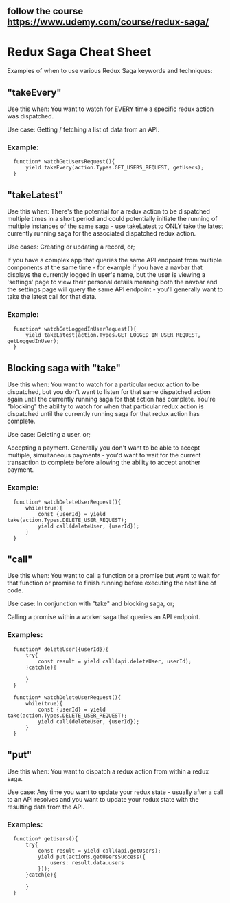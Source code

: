 ## follow the course https://www.udemy.com/course/redux-saga/

# Redux Saga Cheat Sheet

Examples of when to use various Redux Saga keywords and techniques:


## "takeEvery"
Use this when: You want to watch for EVERY time a specific redux action was dispatched.

Use case: Getting / fetching a list of data from an API.

### Example:
```
  function* watchGetUsersRequest(){
      yield takeEvery(action.Types.GET_USERS_REQUEST, getUsers);
  }
```

## "takeLatest"
Use this when: There's the potential for a redux action to be dispatched multiple times in a short period and could potentially initiate the running of multiple instances of the same saga - use takeLatest to ONLY take the latest currently running saga for the associated dispatched redux action.

Use cases: Creating or updating a record, or;

If you have a complex app that queries the same API endpoint from multiple components at the same time - for example if you have a navbar that displays the currently logged in user's name, but the user is viewing a 'settings' page to view their personal details meaning both the navbar and the settings page will query the same API endpoint - you'll generally want to take the latest call for that data.

### Example:
```
  function* watchGetLoggedInUserRequest(){
      yield takeLatest(action.Types.GET_LOGGED_IN_USER_REQUEST, getLoggedInUser);
  }
```

## Blocking saga with "take"
Use this when: You want to watch for a particular redux action to be dispatched, but you don't want to listen for that same dispatched action again until the currently running saga for that action has complete. You're "blocking" the ability to watch for when that particular redux action is dispatched until the currently running saga for that redux action has complete.

Use case: Deleting a user, or;

Accepting a payment. Generally you don't want to be able to accept multiple, simultaneous payments - you'd want to wait for the current transaction to complete before allowing the ability to accept another payment.

### Example:
```
  function* watchDeleteUserRequest(){
      while(true){
          const {userId} = yield take(action.Types.DELETE_USER_REQUEST);
          yield call(deleteUser, {userId});
      }
  }
```

## "call"
Use this when: You want to call a function or a promise but want to wait for that function or promise to finish running before executing the next line of code.

Use case: In conjunction with "take" and blocking saga, or;

Calling a promise within a worker saga that queries an API endpoint.

### Examples:
```
  function* deleteUser({userId}){
      try{
          const result = yield call(api.deleteUser, userId);
      }catch(e){
      
      }
  }
 
  function* watchDeleteUserRequest(){
      while(true){
          const {userId} = yield take(action.Types.DELETE_USER_REQUEST);
          yield call(deleteUser, {userId});
      }
  }
```

## "put"
Use this when: You want to dispatch a redux action from within a redux saga.

Use case: Any time you want to update your redux state - usually after a call to an API resolves and you want to update your redux state with the resulting data from the API.

### Examples:
```
  function* getUsers(){
      try{
          const result = yield call(api.getUsers);
          yield put(actions.getUsersSuccess({
              users: result.data.users
          }));
      }catch(e){
      
      }
  }
```
